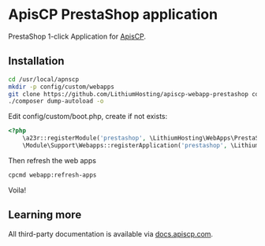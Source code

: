 # ApisCP PrestaShop application

PrestaShop 1-click Application for [ApisCP](https://apiscp.com).

## Installation

```bash
cd /usr/local/apnscp
mkdir -p config/custom/webapps
git clone https://github.com/LithiumHosting/apiscp-webapp-prestashop config/custom/webapps/prestashop
./composer dump-autoload -o
```
Edit config/custom/boot.php, create if not exists:

```php
<?php
	\a23r::registerModule('prestashop', \LithiumHosting\WebApps\PrestaShop\PrestaShop_Module::class);
	\Module\Support\Webapps::registerApplication('prestashop', \LithiumHosting\WebApps\PrestaShop\Handler::class);
```

Then refresh the web apps
```bash
cpcmd webapp:refresh-apps
```

Voila!

## Learning more
All third-party documentation is available via [docs.apiscp.com](https://docs.apiscp.com/admin/webapps/Custom/).
